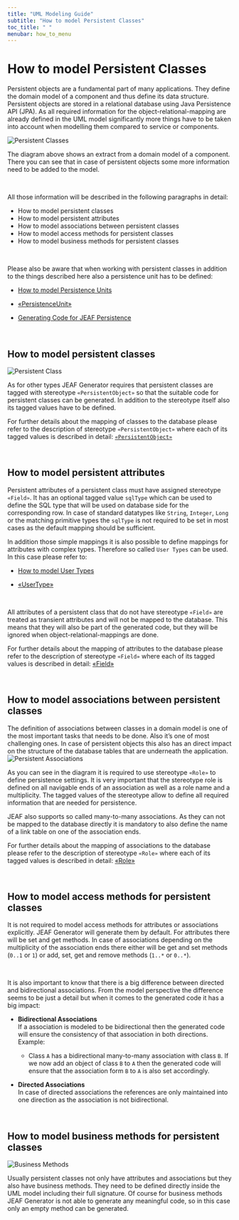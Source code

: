 ```yaml
---
title: "UML Modeling Guide"
subtitle: "How to model Persistent Classes"
toc_title: " "
menubar: how_to_menu
---
```


# How to model Persistent Classes

Persistent objects are a fundamental part of many applications. They define the domain model of a component and thus define its data structure. Persistent objects are stored in a relational database using Java Persistence API (JPA). As all required information for the object-relational-mapping are already defined in the UML model 
significantly more things have to be taken into account when modelling them compared to service or components.

![Persistent Classes](/images/persistent_classes.jpg)

The diagram above shows an extract from a domain model of a component. There you can see that in case of persistent objects some more information need to be added to the model.

<br>

All those information will be described in the following paragraphs in detail:

- How to model persistent classes
- How to model persistent attributes
- How to model associations between persistent classes
- How to model access methods for persistent classes
- How to model business methods for persistent classes

<br>

Please also be aware that when working with persistent classes in addition to the things described here also a persistence unit has to be defined:

- [How to model Persistence Units](/uml-modeling-guide/how-tos/how-to-model-persistence-units)

- [«PersistenceUnit»](/uml-modeling-guide/jmm/PersistenceUnit/)

- [Generating Code for JEAF Persistence](/developer-guide/code-for-jeaf-persistence/)

<br>

## How to model persistent classes

![Persistent Class](/images/persistent_class.png)

As for other types JEAF Generator requires that persistent classes are tagged with stereotype `«PersistentObject»` so that the suitable code for persistent classes can be generated. In addition to the stereotype itself also its tagged values have to be defined.

For further details about the mapping of classes to the database please refer to the description of stereotype `«PersistentObject»` where each of its tagged values is described in detail: [`«PersistentObject»`](/uml-modeling-guide/jmm/PersistentObject/)

<br>

## How to model persistent attributes

Persistent attributes of a persistent class must have assigned stereotype `«Field»`. It has an optional tagged value `sqlType` which can be used to define the SQL type that will be used on database side for the corresponding row. In case of standard datatypes like `String`, `Integer`, `Long` or the matching primitive types the `sqlType` is not required to be set in most cases as the default mapping should be sufficient.

In addition those simple mappings it is also possible to define mappings for attributes with complex types. Therefore so called `User Types` can be used. In this case please refer to:

- [How to model User Types](/uml-modeling-guide/how-tos/how-to-model-user-types)

- [«UserType»](/uml-modeling-guide/jmm/UserType/)

<br>

All attributes of a persistent class that do not have stereotype `«Field»` are treated as transient attributes and will not be mapped to the database. This means that they will also be part of the generated code, but they will be ignored when object-relational-mappings are done.

For further details about the mapping of attributes to the database please refer to the description of stereotype `«Field»` where each of its tagged values is described in detail: [«Field»](/uml-modeling-guide/jmm/Field/)

<br>

## How to model associations between persistent classes

The definition of associations between classes in a domain model is one of the most important tasks that needs to be done. Also it’s one of most challenging ones. In case of persistent objects this also has an direct impact on the structure of the database tables that are underneath the application.
![Persistent Associations](/images/persistent_associations.png)

As you can see in the diagram it is required to use stereotype `«Role»` to define persistence settings. It is very important that the stereotype role is defined on all navigable ends of an association as well as a role name and a multiplicity. The tagged values of the stereotype allow to define all required information that are needed for persistence.

JEAF also supports so called many-to-many associations. As they can not be mapped to the database directly it is mandatory to also define the name of a link table on one of the association ends.

For further details about the mapping of associations to the database please refer to the description of stereotype `«Role»` where each of its tagged values is described in detail: [«Role»](/uml-modeling-guide/jmm/Role/)

<br>

## How to model access methods for persistent classes

It is not required to model access methods for attributes or associations explicitly. JEAF Generator will generate them by default. For attributes there will be set and get methods. In case of associations depending on the multiplicity of the association ends there either will be get and set methods (`0..1` or `1`) or add, set, get and remove methods (`1..*` or `0..*`).

<br>

It is also important to know that there is a big difference between directed and bidirectional associations. From the model perspective the difference seems to be just a detail but when it comes to the generated code it has a big impact:

- **Bidirectional Associations**  
  If a association is modeled to be bidirectional then the generated code will ensure the consistency of that association in both directions.  
  Example:
  
  - Class `A` has a bidirectional many-to-many association with class `B`. If we now add an object of class `B` to `A` then the generated code will ensure that the association form `B` to `A` is also set accordingly.  <br>

- **Directed Associations**  
  In case of directed associations the references are only maintained into one direction as the association is not bidirectional.

<br>

## How to model business methods for persistent classes

![Business Methods](/images/business_methods.png)

Usually persistent classes not only have attributes and associations but they also have business methods. They need to be defined directly inside the UML model including their full signature. Of course for business methods JEAF Generator is not able to generate any meaningful code, so in this case only an empty method can be generated.
